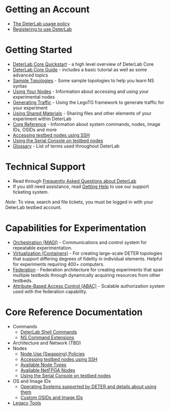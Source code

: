 

# Getting an Account

* [The DeterLab usage policy](Policy.md)
* [Registering to use DeterLab](GettingStarted.md)

# Getting Started

  * [DeterLab Core Quickstart](CoreQuickstart.md) - a high level overview of DeterLab Core
  * [DeterLab Core Guide](CoreGuide.md) - includes a basic tutorial as well as some advanced topics
  * [Sample Topologies](Topologies.md) - Some sample topologies to help you learn NS syntax
  * [Using Your Nodes](UsingNodes.md) - Information about accessing and using your experimental nodes
  * [Generating Traffic](LegoTG.md) - Using the LegoTG framework to generate traffic for your experiment
  * [Using Shared Materials](Sharing.md) - Sharing files and other elements of your experiment within DeterLab
  * [Core Reference](CoreReference.md) - Information about system commands, nodes, image IDs, OSIDs and more
  * [Accessing testbed nodes using SSH](DETERSSH.md)
  * [Using the Serial Console on testbed nodes](SerialConsole.md)
  * [Glossary](Glossary.md) - List of terms used throughout DeterLab

# Technical Support

* Read through [Frequently Asked Questions about DeterLab](FrequentlyAskedQuestions.md)
* If you still need assistance, read [Getting Help](GettingHelp.md) to use our support ticketing system.

*Note*: To view, search and file tickets, you must be logged in with your DeterLab testbed account.

# Capabilities for Experimentation

  * [Orchestration (MAGI)](OrchestratorQuickstart.md) - Communications and control system for repeatable experimentation.
  * [Virtualization (Containers)](ContainersQuickstart.md) - For creating large-scale  DETER topologies that support differing degrees of fidelity in individual elements. Helpful for experiments requiring 400+ computers. 
  * [Federation](http://fedd.deterlab.net/trac) - Federation architecture for creating experiments that span multiple testbeds through dynamically acquiring resources from other testbeds.
  * [Attribute-Based Access Control (ABAC)](http://abac.deterlab.net/) - Scalable authorization system used with the federation capability.


# Core Reference Documentation

* Commands
  * [DeterLab Shell Commands](DeterLabCommands.md)
  * [NS Command Extensions](nscommands.md)
* Architecture and Network (TBD)
* Nodes
  * [Node Use (Swapping) Policies](Swapping.md)
  * [Accessing testbed nodes using SSH](DETERSSH.md)
  * [Available Node Types](NodeTypes.md)
  * [Available NetFPGA Nodes](NetFPGA/nodes.md)
  * [Using the Serial Console on testbed nodes](SerialConsole.md)
* OS and Image IDs
  * [Operating Systems supported by DETER and details about using them](OSImages.md)
  * [Custom OSIDs and Image IDs](CustomOS.md)
* [Legacy Tools](LegacyTools.md)

